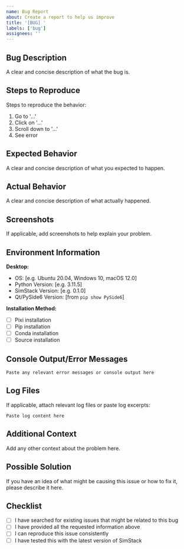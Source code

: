 ```yaml
---
name: Bug Report
about: Create a report to help us improve
title: '[BUG] '
labels: ['bug']
assignees: ''
---
```


## Bug Description

A clear and concise description of what the bug is.

## Steps to Reproduce

Steps to reproduce the behavior:

1. Go to '...'
2. Click on '...'
3. Scroll down to '...'
4. See error

## Expected Behavior

A clear and concise description of what you expected to happen.

## Actual Behavior

A clear and concise description of what actually happened.

## Screenshots

If applicable, add screenshots to help explain your problem.

## Environment Information

**Desktop:**
- OS: [e.g. Ubuntu 20.04, Windows 10, macOS 12.0]
- Python Version: [e.g. 3.11.5]
- SimStack Version: [e.g. 0.1.0]
- Qt/PySide6 Version: [from `pip show PySide6`]

**Installation Method:**
- [ ] Pixi installation
- [ ] Pip installation
- [ ] Conda installation
- [ ] Source installation

## Console Output/Error Messages

```
Paste any relevant error messages or console output here
```

## Log Files

If applicable, attach relevant log files or paste log excerpts:

```
Paste log content here
```

## Additional Context

Add any other context about the problem here.

## Possible Solution

If you have an idea of what might be causing this issue or how to fix it, please describe it here.

## Checklist

- [ ] I have searched for existing issues that might be related to this bug
- [ ] I have provided all the requested information above
- [ ] I can reproduce this issue consistently
- [ ] I have tested this with the latest version of SimStack